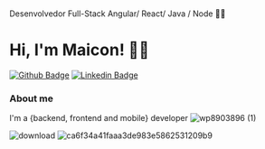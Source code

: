 #
Desenvolvedor Full-Stack Angular/ React/ Java / Node 🐱‍👤
# Hi, I'm Maicon! 👾🤖

[![Github Badge](https://img.shields.io/badge/-Github-000?style=flat-square&logo=Github&logoColor=white&link=https://github.com/Maytech474/)](https://github.com/Maytech474/)
[![Linkedin Badge](https://img.shields.io/badge/-LinkedIn-blue?style=flat-square&logo=Linkedin&logoColor=white&link=https://www.linkedin.com/in/maiconbonfim-dev/)](https://www.linkedin.com/in/maiconbonfim-dev/)


### About me
I'm a {backend, frontend and mobile} developer 
![wp8903896 (1)](https://user-images.githubusercontent.com/56212999/168494590-a365e58b-99f0-45a1-bc2e-c1a160079cad.jpg)

![download](https://user-images.githubusercontent.com/56212999/168494487-36658541-7060-46cc-a32b-caf414ffd35a.jpg) ![ca6f34a41faaa3de983e5862531209b9](https://user-images.githubusercontent.com/56212999/168494419-1cb1e769-7cd1-4621-88c3-4b3ce3b89246.jpg)






